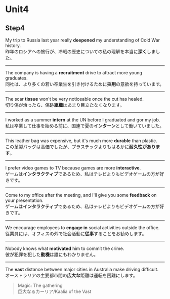 # Unit4

## Step4

My trip to Russia last year really **deepened** my understanding of Cold War history.  
昨年のロシアへの旅行が、冷戦の歴史についての私の理解を本当に**深く**しました。

---

The company is having a **recruitment** drive to attract more young graduates.  
同社は、より多くの若い卒業生を引き付けるために**採用**の意欲を持っています。

---

The scar **tissue** won't be very noticeable once the cut has healed.  
切り傷が治ったら、傷跡**組織**はあまり目立たなくなります。

---

I worked as a summer **intern** at the UN before I graduated and gor my job.  
私は卒業して仕事を始める前に、国連で夏の**インターン**として働いていました。

---

This leather bag was expensive, but it's much more **durable** than plastic.  
この革製バッグは高価でしたが、プラスチックよりもはるかに**耐久性があります**。

---

I prefer video games to TV because games are more **interactive**.  
ゲームは**インタラクティブ**であるため、私はテレビよりもビデオゲームの方が好きです。

---

Come to my office after the meeting, and I'll give you some **feedback** on your presentation.  
ゲームは**インタラクティブ**であるため、私はテレビよりもビデオゲームの方が好きです。

---

We encourage employees to **engage in** social activities outside the office.  
従業員には、オフィスの外で社会活動に**従事**することをお勧めします。

---

Nobody knows what **motivated** him to commit the crime.  
彼が犯罪を犯した**動機**は誰にもわかりません。

---

The **vast** distance between major cities in Australia make driving difficult.  
オーストラリアの主要都市間の**広大な**距離は運転を困難にします。

> Magic: The gathering  
> 巨大なるカーリア/Kaalia of the Vast
